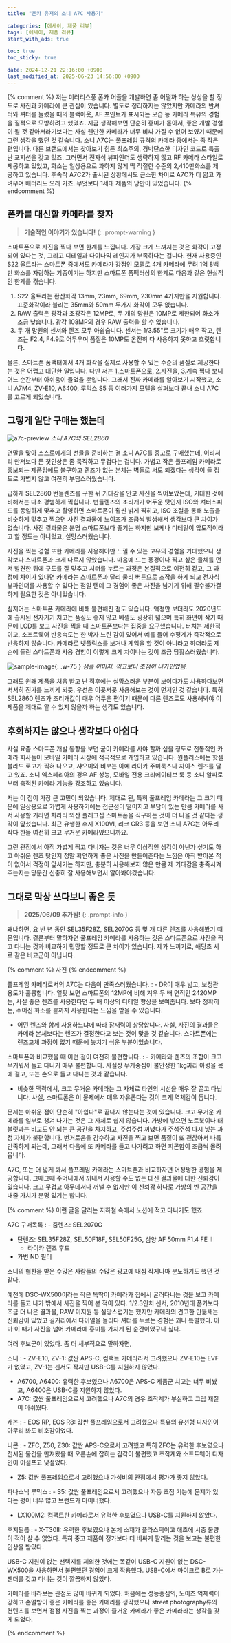 ```yaml
---
title: "폰카 유저의 소니 A7C 사용기"

categories: [에세이, 제품 리뷰]
tags: [에세이, 제품 리뷰]
start_with_ads: true

toc: true
toc_sticky: true

date: 2024-12-21 22:16:00 +0900
last_modified_at: 2025-06-23 14:56:00 +0900
---
```


{% comment %}
저는 미러리스풍 폰카 어플을 개발하면 좀 어떨까 하는 상상을 할 정도로 사진과 카메라에 큰 관심이 있습니다. 별도로 정리하지는 않았지만 카메라의 반셔터와 셔터를 눌렀을 때의 블랙아웃, AF 포인트가 표시되는 모습 등 카메라 특유의 경험을 질적으로 모방하려고 했었죠. 지금 생각해보면 단순히 흥미가 돋아서, 좋은 개발 경험이 될 것 같아서라기보다는 사실 웬만한 카메라가 너무 비싸 가질 수 없어 보였기 때문에 그런 생각을 했던 것 같습니다.
소니 A7C는 풀프레임 규격의 카메라 중에서는 좀 작은 편입니다. 다른 브랜드에서는 찾아보기 힘든 최소주의, 경박단소한 디자인 코드로 특출난 포지션을 갖고 있죠. 그러면서 전자식 뷰파인더도 생략하지 않고 RF 카메라 스타일로 제공하고 있었고, 화소는 일상용으로 과하지 않게 딱 적절한 수준의 2,410만화소를 제공하고 있습니다. 후속작 A7C2가 출시된 상황에서도 근소한 차이로 A7C가 더 얇고 가벼우며 배터리도 오래 가죠. 무엇보다 1세대 제품의 낭만이 있었습니다.
{% endcomment %}

## **폰카를 대신할 카메라를 찾자**

> **기술적인 이야기가 있습니다!**
{: .prompt-warning }

스마트폰으로 사진을 찍다 보면 한계를 느낍니다. 가장 크게 느껴지는 것은 화각이 고정되어 있다는 것, 그리고 디테일과 다이나믹 레인지가 부족하다는 겁니다. 현재 사용중인 S22 울트라는 스마트폰 중에서도 카메라가 강점인 모델로 4개 카메라에 무려 1억 8백만 화소를 자랑하는 기종이기는 하지만 스마트폰 폼팩터상의 한계로 다음과 같은 현실적인 한계를 겪습니다.

1. S22 울트라는 환산화각 13mm, 23mm, 69mm, 230mm 4가지만을 지원합니다. 표준화각이라 불리는 35mm와 50mm 두가지 화각이 모두 없습니다.
2. RAW 출력은 광각과 초광각은 12MP로, 두 개의 망원은 10MP로 제한되어 화소가 조금 낮습니다. 광각 108MP의 경우 RAW 출력을 할 수 없습니다.
4. 두 개 망원의 센서와 렌즈 모두 아쉽습니다. 센서는 1/3.55"로 크기가 매우 작고, 렌즈는 F2.4, F4.9로 어두우며 품질은 10MP도 온전히 다 사용하지 못하고 흐릿합니다.

물론, 스마트폰 폼팩터에서 4개 화각을 실제로 사용할 수 있는 수준의 품질로 제공한다는 것은 어렵고 대단한 일입니다. 다만 저는 [1.스마트폰으로,](https://hyngng.github.io/posts/photos-of-gyemyo/) [2.사진을,](https://hyngng.github.io/posts/photos-of-gyemyo/) [3.계속 찍다 보니](https://hyngng.github.io/posts/photos-of-gabjin/) 어느 순간부터 아쉬움이 들었을 뿐입니다. 그래서 진짜 카메라를 알아보기 시작했고, 소니 A7M4, ZV-E10, A6400, 루믹스 S5 등 여러가지 모델을 살펴보다 끝내 소니 A7C를 고르게 되었습니다.

## **그렇게 일단 구매는 했는데**

![a7c-preview](/2024-12-20-buying-a-camera/a7c-preview.webp)
_소니 A7C와 SEL2860_

연말을 맞아 스스로에게의 선물을 준비하는 겸 소니 A7C를 중고로 구매했는데, 이리저리 만져보다 든 첫인상은 좀 묵직하고 무겁다는 겁니다. 가볍고 작은 풀프레임 카메라로 홍보되는 제품임에도 불구하고 렌즈가 없는 본체는 벽돌로 써도 되겠다는 생각이 들 정도로 가볍지 않고 여전히 부담스러웠습니다.

급하게 SEL2860 번들렌즈를 구한 뒤 기대감을 안고 사진을 찍어보았는데, 기대한 것에 비해서는 다소 평범하게 찍힙니다. 번들렌즈의 조리개가 어두운 탓인지 ISO와 셔터스피드를 동일하게 맞추고 촬영하면 스마트폰이 훨씬 밝게 찍히고, ISO 조절을 통해 노출을 비슷하게 맞추고 찍으면 사진 결과물에 노이즈가 조금씩 발생해서 생각보다 큰 차이가 없습니다.  사진 결과물은 분명 스마트폰보다 좋기는 하지만 보케나 디테일이 압도적이라고 할 정도는 아니었고, 실망스러웠습니다.

사진을 찍는 경험 또한 카메라를 사용해야만 느낄 수 있는 고유의 경험을 기대했으나 생각보다 스마트폰과 크게 다르지 않았습니다. 마음에 드는 풍경이나 찍고 싶은 물체를 먼저 발견한 뒤에 구도를 잘 맞추고 셔터를 누르는 과정은 본질적으로 여전히 같고, 그 과정에 차이가 있다면 카메라는 스마트폰과 달리 물리 버튼으로 조작을 하게 되고 전자식 뷰파인더를 사용할 수 있다는 점일 텐데 그 경험이 좋은 사진을 남기기 위해 필수불가결하게 필요한 것은 아니었습니다.

심지어는 스마트폰 카메라에 비해 불편해진 점도 있습니다. 액정만 보더라도 2020년도에 출시된 전자기기 치고는 품질도 좋지 않고 베젤도 굉장히 넓으며 특히 화면이 작기 때문에 LCD를 보고 사진을 찍을 때 스마트폰보다는 집중을 요구했습니다. 터치는 제한적이고, 소프트웨어 반응속도는 한 박자 느린 감이 있어서 예를 들어 수평계가 즉각적으로 반응하지 않습니다. 카메라로 넷플릭스를 보거나 게임을 할 것이 아니라고 하더라도 제 손에 들린 스마트폰과 사용 경험이 이렇게 크게 차이나는 것이 조금 당황스러웠습니다.

![sample-image](/2024-12-20-buying-a-camera/sample-image.webp){: .w-75 }
_샘플 이미지. 찍고보니 초점이 나가있었음._

그래도 원래 제품을 처음 받고 난 직후에는 실망스러운 부분이 보이다가도 사용하다보면 서서히 진가를 느끼게 되듯, 우선은 이곳저곳 사용해보는 것이 먼저인 것 같습니다. 특히 SEL2860 렌즈가 조리개값이 매우 어두운 편이기 때문에 다른 렌즈로도 사용해봐야 이 제품을 제대로 알 수 있지 않을까 하는 생각도 있습니다.

## **후회하지는 않으나 생각보다 아쉽다**

사실 요즘 스마트폰 개발 동향을 보면 굳이 카메라를 사야 할까 싶을 정도로 전통적인 카메라 회사들이 모바일 카메라 시장에 적극적으로 개입하고 있습니다. 원플러스에는 핫셀블라드 로고가 찍혀 나오고, 샤오미와 비보는 아예 라이카 주미룩스나 자이스 렌즈를 달고 있죠. 소니 엑스페리아의 경우 AF 성능, 모바일 전용 크리에이티브 룩 등 소니 알파로부터 축적된 카메라 기능을 강조하고 있습니다.

저는 이 점이 가장 큰 고민이 되었습니다. 제대로 된, 특히 풀프레임 카메라는 그 크기 때문에 일상용으로 가볍게 사용하기에는 접근성이 떨어지고 부담이 있는 만큼 카메라를 사서 사용할 거라면 차라리 외산 플래그십 스마트폰을 직구하는 것이 더 나을 것 같다는 생각이 앞섰습니다. 최근 유행한 후지 X100VI, 리코 GR3 등을 보면 소니 A7C는 아무리 작다 한들 여전히 크고 무거운 카메라였으니까요.

그런 관점에서 아직 가볍게 찍고 다니자는 것은 너무 이상적인 생각이 아닌가 싶기도 하고 아쉬운 렌즈 탓인지 정말 확연하게 좋은 사진을 만들어준다는 느낌은 아직 받아본 적이 없어서 걱정이 앞서기는 하지만, 충분히 사용해보지 않은 만큼 제 기대감을 충족시켜주는지는 당분간 신중히 잘 사용해보면서 알아봐야겠습니다.

## **그대로 막상 쓰다보니 좋은 듯**

> **2025/06/09 추가됨!**
{: .prompt-info }

왜냐하면, 요 반 년 동안 SEL35F28Z, SEL2070G 등 몇 개 다른 렌즈를 사용해봤기 때문입니다. 결론부터 말하자면 풀프레임 카메라를 사용하는 것은 스마트폰으로 사진을 찍고 다니는 것과 비교하기 민망할 정도로 큰 차이가 있습니다. 제가 느끼기로, 애당초 서로 같은 비교군이 아닙니다.

{% comment %}
사진
{% endcomment %}

풀프레임 카메라로서의 A7C는 다음이 만족스러웠습니다.
: - DR이 매우 넓고, 보정관용도가 훌륭합니다. 얼핏 보면 스마트폰의 12MP에 비해 겨우 두 배 면적인 2420MP는, 사실 좋은 렌즈를 사용한다면 두 배 이상의 디테일 향상을 보여줍니다. 보다 정확히는, 주어진 화소를 끝까지 사용한다는 느낌을 받을 수 있습니다.
- 어떤 렌즈와 함께 사용하느냐에 따라 잠재력이 상당합니다. 사실, 사진의 결과물은 카메라 본체보다는 렌즈가 결정한다고 보는 것이 맞을 것 같습니다. 스마트폰에는 렌즈교체 과정이 없기 때문에 놓치기 쉬운 부분이었습니다.

스마트폰과 비교했을 때 이런 점이 여전히 불편합니다.
: - 카메라와 렌즈의 조합이 크고 무거워서 들고 다니기 매우 불편합니다. 사실상 무게중심이 불안정한 1kg짜리 아령을 목에 걸고, 또는 손으로 들고 다니는 것과 같습니다.
- 비슷한 맥락에서, 크고 무거운 카메라는 그 자체로 타인의 시선을 매우 잘 끌고 다닙니다. 사실, 스마트폰은 이 문제에서 매우 자유롭다는 것이 크게 역체감이 듭니다.

문제는 아쉬운 점이 단순히 "아쉽다"로 끝나지 않는다는 것에 있습니다. 크고 무거운 카메라를 일부로 챙겨 나가는 것은 그 자체로 쉽지 않습니다. 가방에 넣으면 노트북이나 태블릿과는 비교도 안 되는 큰 공간을 차지하고, 주섬주섬 꺼냈다가 주섬주섬 다시 넣는 과정 자체가 불편합니다. 번거로움을 감수하고 사진을 찍고 보면 품질이 또 괜찮아서 나름 만족하게 되는데, 그래서 다음에 또 카메라를 들고 나가려고 하면 피곤함이 조금씩 몰려옵니다.

A7C, 또는 더 넓게 봐서 풀프레임 카메라는 스마트폰과 비교하자면 어정쩡한 경험을 제공합니다. 그때그때 주머니에서 꺼내서 사용할 수도 없는 대신 결과물에 대한 신뢰감이 있습니다. 크고 무겁고 아무데서나 꺼낼 수 없지만 이 신뢰감 하나로 가방의 빈 공간을 내줄 가치가 분명 있기는 합니다.

{% comment %}
이런 글을 달리는 지하철 속에서 노션에 적고 다니기도 했죠.

A7C 구매목록
: - 줌렌즈: SEL2070G
- 단렌즈: SEL35F28Z, SEL50F18F, SEL50F25G, 삼양 AF 50mm F1.4 FE II
    - 라이카 렌즈 후드
- 가변 ND 필터

소니의 협찬을 받은 수많은 사람들의 수많은 광고에 내심 작게나마 분노하기도 했던 것 같다.

예전에 DSC-WX500이라는 작은 똑딱이 카메라가 집에서 굴러다니는 것을 보고 카메라를 들고 나가 밖에서 사진을 찍어 본 적이 있다. 1/2.3인치 센서, 2010년대 폰카보다 조금 더 나은 결과물, RAW 미지원 등 실망스럽기는 했지만 카메라의 견고한 만듦새는 신뢰감이 있었고 길거리에서 다이얼을 돌리다 셔터를 누르는 경험은 꽤나 특별했다. 아마 이 때가 사진을 넘어 카메라에 흥미를 가지게 된 순간이었구나 싶다.

여러 후보군이 있었다. 좀 더 세부적으로 말하자면, 

소니
: - ZV-E10, ZV-1: 값싼 APS-C, 컴팩트 카메라라서 고려했으나 ZV-E10는 EVF가 없었고, ZV-1는 센서도 작지만 USB-C를 지원하지 않았다.
- A6700, A6400: 유력한 후보였으나 A6700은 APS-C 제품군 치고는 너무 비쌌고, A6400은 USB-C를 지원하지 않았다.
- A7C: 값싼 풀프레임으로서 고려했으나 A7C의 경우 조작계가 부실하고 그립 재질이 아쉬웠다.

캐논
: - EOS RP, EOS R8: 값싼 풀프레임으로서 고려했으나 특유의 유선형 디자인이 아무리 봐도 비호감이었다.

니콘
: - ZFC, Z50, Z30: 값싼 APS-C으로서 고려했고 특히 ZFC는 유력한 후보였으나 전시된 물건을 만져봤을 때 오른손에 잡히는 감각이 불편했고 조작계와 소프트웨어 디자인이 어설프고 낯설었다.
- Z5: 값싼 풀프레임으로서 고려했으나 가성비의 관점에서 평가가 좋지 않았다.

파나소닉 루믹스
: - S5: 값싼 풀프레임으로서 고려했으나 자동 초점 기능에 문제가 있다는 평이 너무 많고 브랜드가 마이너했다.
- LX100M2: 컴팩트한 카메라로서 유력한 후보였으나 USB-C를 지원하지 않았다.

후지필름
: - X-T30II: 유력한 후보였으나 본체 소재가 플라스틱이고 애초에 시중 물량이 적어 살 수 없었다. 특히 중고 제품이 정가보다 더 비싸게 팔리는 것을 보고는 불편한 인상을 받았다.

USB-C 지원이 없는 선택지를 제외한 것에는 똑같이 USB-C 지원이 없는 DSC-WX500을 사용하면서 불편했던 경험이 크게 작용했다. USB-C에서 마이크로 B로 가는 젠더를 갖고 다니는 것이 깔끔하지 않았다.

카메라를 바라보는 관점도 많이 바뀌게 되었다. 처음에는 성능중심의, 노이즈 억제력이 강하고 손떨방이 좋은 카메라를 좋은 카메라를 생각했으나 street photography류의 컨텐츠를 보면서 점점 사진을 찍는 과정이 즐거운 카메라가 좋은 카메라라는 생각을 갖게 되었다.

{% endcomment %}